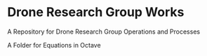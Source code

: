# Drone Research Group Works
 A Repository for Drone Research Group Operations and Processes

 A Folder for Equations in Octave
 